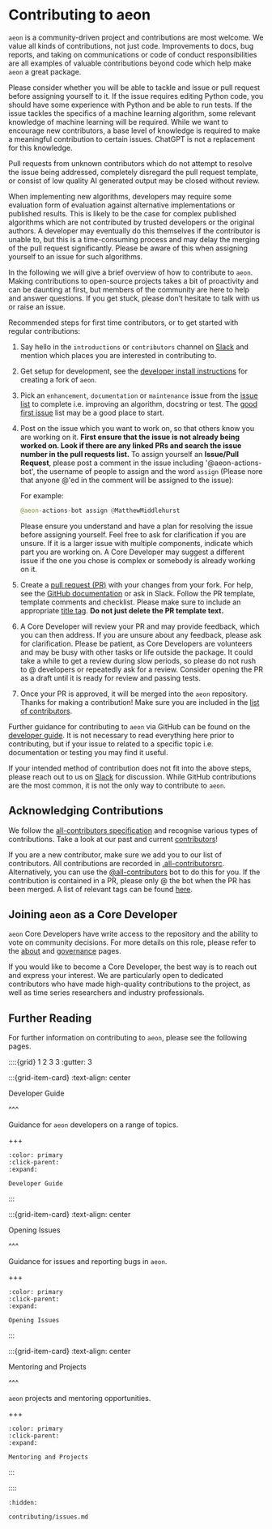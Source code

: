 # Contributing to aeon

`aeon` is a community-driven project and contributions are most welcome. We value all
kinds of contributions, not just code. Improvements to docs, bug reports, and taking
on communications or code of conduct responsibilities are all examples of valuable
contributions beyond code which help make `aeon` a great package.

Please consider whether you will be able to tackle and issue or pull request before
assigning yourself to it. If the issue requires editing Python code, you should have
some experience with Python and be able to run tests. If the issue tackles the
specifics of a machine learning algorithm, some relevant knowledge of machine learning
will be required. While we want to encourage new contributors, a base level
of knowledge is required to make a meaningful contribution to certain issues.
ChatGPT is not a replacement for this knowledge.

Pull requests from unknown contributors which do not attempt to resolve the issue being
addressed, completely disregard the pull request template, or consist of low quality AI
generated output may be closed without review.

When implementing new algorithms, developers may require some evaluation form of
evaluation against alternative implementations or published results. This is likely to
be the case for complex published algorithms which are not contributed by trusted
developers or the original authors. A developer may eventually do this themselves if the
contributor is unable to, but this is a time-consuming process and may delay the
merging of the pull request significantly. Please be aware of this when assigning
yourself to an issue for such algorithms.

In the following we will give a brief overview of how to contribute to `aeon`. Making
contributions to open-source projects takes a bit of proactivity and can be daunting at
first, but members of the community are here to help and answer questions. If you get
stuck, please don’t hesitate to talk with us or raise an issue.

Recommended steps for first time contributors, or to get started with regular
contributions:

1. Say hello in the `introductions` or `contributors` channel on [Slack](https://join.slack.com/t/aeon-toolkit/shared_invite/zt-22vwvut29-HDpCu~7VBUozyfL_8j3dLA)
and mention which places you are interested in contributing to.
2. Get setup for development, see the [developer install instructions](developer_guide/dev_installation.md)
for creating a fork of `aeon`.
3. Pick an `enhancement`, `documentation` or `maintenance` issue from the [issue list](https://github.com/aeon-toolkit/aeon/issues)
to complete i.e. improving an algorithm, docstring or test. The [good first issue](https://github.com/aeon-toolkit/aeon/issues?q=is%3Aopen+is%3Aissue+label%3A%22good+first+issue%22)
list may be a good place to start.
4. Post on the issue which you want to work on, so that others know you are working on
it. **First ensure that the issue is not already being worked on. Look if there are any
linked PRs and search the issue number in the pull requests list.**
To assign yourself an **Issue/Pull Request**, please post a comment in the issue
including '@aeon-actions-bot', the username of people to assign and the word `assign`
(Please nore that anyone @'ed in the comment will be assigned to the issue):

    For example:
    ```python
    @aeon-actions-bot assign @MatthewMiddlehurst
    ```
    Please ensure you understand and have a plan for resolving the issue before
assigning yourself. Feel free to ask for clarification if you are unsure. If it is a
larger issue with multiple components, indicate which part you are working on. A Core
Developer may suggest a different issue if the one you chose is complex or somebody is
already working on it.
5. Create a [pull request (PR)](https://github.com/aeon-toolkit/aeon/compare)
with your changes from your fork. For help, see the [GitHub documentation](https://docs.github.com/en/pull-requests/collaborating-with-pull-requests/proposing-changes-to-your-work-with-pull-requests/creating-a-pull-request-from-a-fork)
or ask in Slack. Follow the PR template, template comments and checklist. Please make
sure to include an appropriate [title tag](contributing/issues.md). **Do not just delete the PR template
text.**
6. A Core Developer will review your PR and may provide feedback, which you can then
address. If you are unsure about any feedback, please ask for clarification. Please
be patient, as Core Developers are volunteers and may be busy with other tasks or life
outside the package. It could take a while to get a review during
slow periods, so please do not rush to @ developers or repeatedly ask for a review.
Consider opening the PR as a draft until it is ready for review and passing tests.
8. Once your PR is approved, it will be merged into the `aeon` repository. Thanks for
making a contribution! Make sure you are included in the [list of contributors](contributors.md).

Further guidance for contributing to `aeon` via GitHub can be found on the
[developer guide](developer_guide.md). It is not necessary to read everything here prior to
contributing, but if your issue to related to a specific topic i.e. documentation or
testing you may find it useful.

If your intended method of contribution does not fit into the above steps, please
reach out to us on [Slack](https://join.slack.com/t/aeon-toolkit/shared_invite/zt-22vwvut29-HDpCu~7VBUozyfL_8j3dLA)
for discussion. While GitHub contributions are the most common, it is not the only
way to contribute to `aeon`.

## Acknowledging Contributions

We follow the [all-contributors specification](https://allcontributors.org) and
recognise various types of contributions. Take a look at our past and current
[contributors](contributors.md)!

If you are a new contributor, make sure we add you to our list of contributors. All
contributions are recorded in [.all-contributorsrc](https://github.com/aeon-toolkit/aeon/blob/main/.all-contributorsrc).
Alternatively, you can use the [@all-contributors](https://allcontributors.org/docs/en/bot/usage)
bot to do this for you. If the contribution is contained in a PR, please only @ the bot
when the PR has been merged. A list of relevant tags can be found [here](https://allcontributors.org/docs/en/emoji-key).

## Joining `aeon` as a Core Developer

`aeon` Core Developers have write access to the repository and the ability to vote on
community decisions. For more details on this role, please refer to the
[about](about.md) and [governance](governance.md) pages.

If you would like to become a Core Developer, the best way is to reach out and express
your interest. We are particularly open to dedicated contributors who have made
high-quality contributions to the project, as well as time series researchers and
industry professionals.

## Further Reading

For further information on contributing to `aeon`, please see the following pages.

::::{grid} 1 2 3 3
:gutter: 3

:::{grid-item-card}
:text-align: center

Developer Guide

^^^

Guidance for `aeon` developers on a range of topics.

+++

```{button-ref} developer_guide
:color: primary
:click-parent:
:expand:

Developer Guide
```

:::

:::{grid-item-card}
:text-align: center

Opening Issues

^^^

Guidance for issues and reporting bugs in `aeon`.

+++

```{button-ref} contributing/reporting_bugs
:color: primary
:click-parent:
:expand:

Opening Issues
```

:::

:::{grid-item-card}
:text-align: center

Mentoring and Projects

^^^

`aeon` projects and mentoring opportunities.

+++

```{button-ref} mentoring
:color: primary
:click-parent:
:expand:

Mentoring and Projects
```
:::

::::

```{toctree}
:hidden:

contributing/issues.md
```
